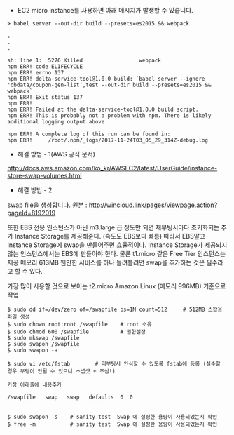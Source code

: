 * EC2 micro instance를 사용하면 아래 메시지가 발생할 수 있습니다.

```
> babel server --out-dir build --presets=es2015 && webpack

.
.
.

sh: line 1:  5276 Killed                  webpack
npm ERR! code ELIFECYCLE
npm ERR! errno 137
npm ERR! delta-service-tool@1.0.0 build: `babel server --ignore 'dbdata/coupon-gen-list',test --out-dir build --presets=es2015 && webpack`
npm ERR! Exit status 137
npm ERR!
npm ERR! Failed at the delta-service-tool@1.0.0 build script.
npm ERR! This is probably not a problem with npm. There is likely additional logging output above.

npm ERR! A complete log of this run can be found in:
npm ERR!     /root/.npm/_logs/2017-11-24T03_05_29_314Z-debug.log
```

* 해결 방법 - 1(AWS 공식 문서)

http://docs.aws.amazon.com/ko_kr/AWSEC2/latest/UserGuide/instance-store-swap-volumes.html

* 해결 방법 - 2

swap file을 생성합니다.
원본 : http://wincloud.link/pages/viewpage.action?pageId=8192019

또한 EBS 전용 인스턴스가 아닌 m3.large 급 정도만 되면 재부팅시마다 초기화되는 추가 Instance Storage를 제공해준다. (속도도 EBS보다 빠름)
따라서 EBS말고 Instance Storage에 swap을 만들어주면 효율적이다. Instance Storage가 제공되지 않는 인스턴스에서는 EBS에 만들어야 한다.
물론 t1.micro 같은 Free Tier 인스턴스는 제공 메모리 613MB 웬만한 서비스를 하나 돌려볼려면 swap을 추가하는 것은 필수라고 할 수 있다.

가장 많이 사용할 것으로 보이는 t2.micro Amazon Linux (메모리 996MB) 기준으로 작업

```
$ sudo dd if=/dev/zero of=/swapfile bs=1M count=512     # 512MB 스왑용 파일 생성
$ sudo chown root:root /swapfile    # root 소유
$ sudo chmod 600 /swapfile          # 권한설정
$ sudo mkswap /swapfile
$ sudo swapon /swapfile
$ sudo swapon -a
 
$ sudo vi /etc/fstab        # 리부팅시 인식할 수 있도록 fstab에 등록 (실수할 경우 부팅이 안될 수 있으니 스냅샷 + 조심!)

가장 아래줄에 내용추가
   
/swapfile   swap   swap   defaults  0  0
   
 
$ sudo swapon -s    # sanity test  Swap 에 설정한 용량이 사용되었는지 확인
$ free -m           # sanity test  Swap 에 설정한 용량이 사용되었는지 확인
```
